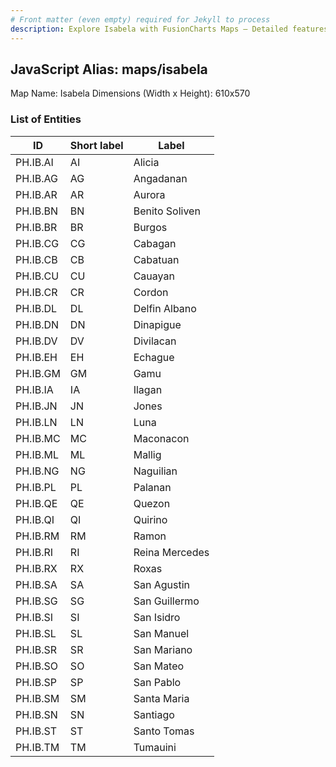 ```yaml
---
# Front matter (even empty) required for Jekyll to process
description: Explore Isabela with FusionCharts Maps – Detailed features for seamless integration. Try now & enhance your data visualization today! 
---
```


## JavaScript Alias: maps/isabela

Map Name: Isabela
Dimensions (Width x Height): 610x570





### List of Entities

ID | Short label | Label
---|---|---|
PH.IB.AI | AI | Alicia
PH.IB.AG | AG | Angadanan
PH.IB.AR | AR | Aurora
PH.IB.BN | BN | Benito Soliven
PH.IB.BR | BR | Burgos
PH.IB.CG | CG | Cabagan
PH.IB.CB | CB | Cabatuan
PH.IB.CU | CU | Cauayan
PH.IB.CR | CR | Cordon
PH.IB.DL | DL | Delfin Albano
PH.IB.DN | DN | Dinapigue
PH.IB.DV | DV | Divilacan
PH.IB.EH | EH | Echague
PH.IB.GM | GM | Gamu
PH.IB.IA | IA | Ilagan
PH.IB.JN | JN | Jones
PH.IB.LN | LN | Luna
PH.IB.MC | MC | Maconacon
PH.IB.ML | ML | Mallig
PH.IB.NG | NG | Naguilian
PH.IB.PL | PL | Palanan
PH.IB.QE | QE | Quezon
PH.IB.QI | QI | Quirino
PH.IB.RM | RM | Ramon
PH.IB.RI | RI | Reina Mercedes
PH.IB.RX | RX | Roxas
PH.IB.SA | SA | San Agustin
PH.IB.SG | SG | San Guillermo
PH.IB.SI | SI | San Isidro
PH.IB.SL | SL | San Manuel
PH.IB.SR | SR | San Mariano
PH.IB.SO | SO | San Mateo
PH.IB.SP | SP | San Pablo
PH.IB.SM | SM | Santa Maria
PH.IB.SN | SN | Santiago
PH.IB.ST | ST | Santo Tomas
PH.IB.TM | TM | Tumauini